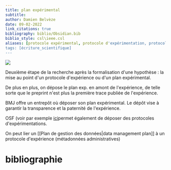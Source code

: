 ```yaml
---
title: plan expérimental
subtitle:
author: Damien Belvèze
date: 09-02-2022
link_citations: true
bibliography: biblio/Obsidian.bib
biblio_style: csl\ieee.csl
aliases: [protocole expérimental, protocole d'expérimentation, protocole de recherche]
tags: [écriture_scientifique]
---
```


![](protocole_depot.jpg)

Deuxième étape de la recherche après la formalisation d'une hypothèse : la mise au point d'un protocole d'expérience ou d'un plan expérimental. 

De plus en plus, on dépose le plan exp. en amont de l'expérience, de telle sorte que le preprint n'est plus la première trace publiée de l'expérience. 

BMJ offre un entrepôt où déposer son plan expérimental. Le dépôt vise à garantir la transparence et la paternité de l'expérience. 

OSF (voir par exemple [ici](https://osf.io/achmu)permet également de déposer des protocoles d'expérimentations. 

On peut lier un [[Plan de gestion des données|data management plan]] à un protocole d'expérience (métadonnées administratives)


# bibliographie